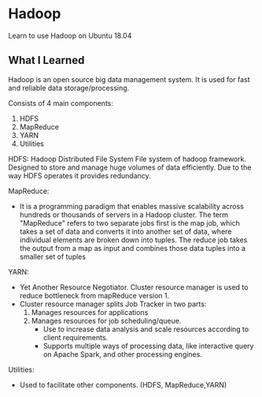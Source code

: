 # Hadoop
Learn to use Hadoop on Ubuntu 18.04 

## What I Learned
Hadoop is an open source big data management system. It is used for fast and reliable data storage/processing.

Consists of 4 main components:
  1. HDFS
  2. MapReduce
  3. YARN
  4. Utilities
  
HDFS:
    Hadoop Distributed File System
    File system of hadoop framework.
    Designed to store and manage huge volumes of data efficiently.
    Due to the way HDFS operates it provides redundancy.

MapReduce:
   - It is a programming paradigm that enables massive scalability across hundreds or thousands of servers in a Hadoop cluster. The term "MapReduce" refers to two separate jobs first is the map job, which takes a set of data and converts it into another set of data, where individual elements are broken down into tuples. The reduce job takes the output from a map as input and combines those data tuples into a smaller set of tuples
  
YARN:
   - Yet Another Resource Negotiator. Cluster resource manager is used to reduce bottleneck from mapReduce version 1. 
   - Cluster resource manager splits Job Tracker in two parts: 
        1. Manages resources for applications
        2. Manages resources for job scheduling/queue.
           - Use to increase data analysis and scale resources according to client requirements.
           - Supports multiple ways of processing data, like interactive query on Apache Spark, and other processing engines.
    
Utilities:
   - Used to facilitate other components. (HDFS, MapReduce,YARN)

